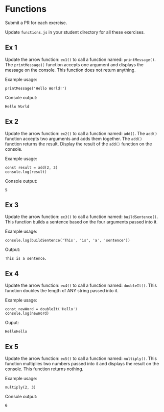 # Functions
Submit a PR for each exercise. 

Update `functions.js` in your student directory for all these exercises.

## Ex 1
Update the arrow function: `ex1()` to call a function named: `printMessage()`.  The `printMessage()` function accepts one argument and displays the message on the console.  This function does not return anything.

Example usage:
```
printMessage('Hello World!')
```

Console output:
```
Hello World
```

## Ex 2 
Update the arrow function: `ex2()` to call a function named: `add()`.  The `add()` function accepts two arguments and adds them together.  The `add()` function returns the result.  Display the result of the `add()` function on the console.

Example usage:
```
const result = add(2, 3)
console.log(result) 
```

Console output:
```
5
```

## Ex 3 
Update the arrow function: `ex3()` to call a function named: `buildSentence()`.  This function builds a sentence based on the four arguments passed into it.

Example usage:
```
console.log(buildSentence('This', 'is', 'a', 'sentence'))
```

Output:
```
This is a sentence.
```

## Ex 4 
Update the arrow function: `ex4()` to call a function named: `doubleIt()`.  This function doubles the length of ANY string passed into it.

Example usage:
```
const newWord = doubleIt('Hello')
console.log(newWord)
```

Ouput:
```
HelloHello
```

## Ex 5 
Update the arrow function: `ex5()` to call a function named: `multiply()`.  This function multiplies two numbers passed into it and displays the result on the console.  This function returns nothing.

Example usage:
```
multiply(2, 3)
```

Console output:
```
6
```
